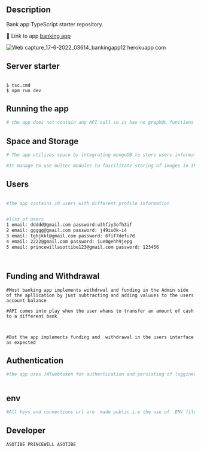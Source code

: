 ## Description

Bank app TypeScript starter repository.



🔗 Link to app   [banking app](https://bankingapp12.herokuapp.com/)

![Web capture_17-6-2022_03614_bankingapp12 herokuapp com](https://user-images.githubusercontent.com/100746581/191642809-defc0643-3cf9-43a1-9054-438ed8ee2a3a.jpeg)


## Server starter
```

$ tsc.cmd
$ npm run dev
```

## Running the app

```bash
# the app does not contain any API call so is has no graphQL functions

```


## Space and Storage

```bash
# The app utilizes space by integrating mongoDB to store users information and images

#It manage to use multer modules to fascilitate storing of images in the mongoDB platform

```


## Users
```bash

#The app contains 10 users with different profile information 


#list of Users
1 email: ddddd@gmail.com password:u3hfiy3ofh3if
2 email: ggggg@gmail.com password: j49iu0k-i4
3 email: tghjkkl@gmail.com password: 6fif7defu7d
4 email: 2222@gmail.com password: iue0gehh9jepg
5 email: princewillasottibe123@gmail.com password: 123456




```


## Funding and Withdrawal
```
#Most banking app implements withdrwal and funding in the Admin side of the apllication by just subtracting and adding valuues to the users account balance

#API comes into play when the user whans to transfer an amount of cash to a different bank



#But the app implements funding and  withdrawal in the users interface as expected

```


## Authentication
```bash
#the app uses JWTwebtoken for authentication and persisting of loggined in pages



```
## env
```bash
#All keys and connections url are  made public i.e the use of .ENV files are not facilaicated for effective evaluation

```

## Developer
```bash
ASOTIBE PRINCEWILL ASOTIBE
```


